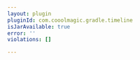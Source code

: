 ```yaml
---
layout: plugin
pluginId: com.cooolmagic.gradle.timeline
isJarAvailable: true
error: ''
violations: []

---
```

